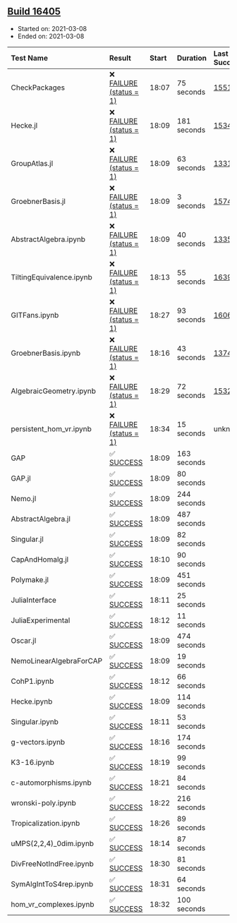 ## [Build 16405](https://oscarci.mathematik.uni-kl.de/job/oscar/16405/)

* Started on: 2021-03-08
* Ended on: 2021-03-08

| Test Name    | Result | Start | Duration | Last Success | First Failure |
|:-------------|:-------|:------|:---------|:-------------|:--------------|
| CheckPackages | ❌ [FAILURE (status = 1)](https://oscarci.mathematik.uni-kl.de/job/oscar/16405/artifact/logs/build-16405/CheckPackages.log) | 18:07 | 75 seconds | [15514](https://oscarci.mathematik.uni-kl.de/job/oscar/15514/) | [15515](https://oscarci.mathematik.uni-kl.de/job/oscar/15515/) |
| Hecke.jl | ❌ [FAILURE (status = 1)](https://oscarci.mathematik.uni-kl.de/job/oscar/16405/artifact/logs/build-16405/Hecke.jl.log) | 18:09 | 181 seconds | [15344](https://oscarci.mathematik.uni-kl.de/job/oscar/15344/) | [15348](https://oscarci.mathematik.uni-kl.de/job/oscar/15348/) |
| GroupAtlas.jl | ❌ [FAILURE (status = 1)](https://oscarci.mathematik.uni-kl.de/job/oscar/16405/artifact/logs/build-16405/GroupAtlas.jl.log) | 18:09 | 63 seconds | [13311](https://oscarci.mathematik.uni-kl.de/job/oscar/13311/) | [13312](https://oscarci.mathematik.uni-kl.de/job/oscar/13312/) |
| GroebnerBasis.jl | ❌ [FAILURE (status = 1)](https://oscarci.mathematik.uni-kl.de/job/oscar/16405/artifact/logs/build-16405/GroebnerBasis.jl.log) | 18:09 | 3 seconds | [15745](https://oscarci.mathematik.uni-kl.de/job/oscar/15745/) | [15746](https://oscarci.mathematik.uni-kl.de/job/oscar/15746/) |
| AbstractAlgebra.ipynb | ❌ [FAILURE (status = 1)](https://oscarci.mathematik.uni-kl.de/job/oscar/16405/artifact/logs/build-16405/AbstractAlgebra.ipynb.log) | 18:09 | 40 seconds | [13355](https://oscarci.mathematik.uni-kl.de/job/oscar/13355/) | [13356](https://oscarci.mathematik.uni-kl.de/job/oscar/13356/) |
| TiltingEquivalence.ipynb | ❌ [FAILURE (status = 1)](https://oscarci.mathematik.uni-kl.de/job/oscar/16405/artifact/logs/build-16405/TiltingEquivalence.ipynb.log) | 18:13 | 55 seconds | [16394](https://oscarci.mathematik.uni-kl.de/job/oscar/16394/) | [16395](https://oscarci.mathematik.uni-kl.de/job/oscar/16395/) |
| GITFans.ipynb | ❌ [FAILURE (status = 1)](https://oscarci.mathematik.uni-kl.de/job/oscar/16405/artifact/logs/build-16405/GITFans.ipynb.log) | 18:27 | 93 seconds | [16068](https://oscarci.mathematik.uni-kl.de/job/oscar/16068/) | [16069](https://oscarci.mathematik.uni-kl.de/job/oscar/16069/) |
| GroebnerBasis.ipynb | ❌ [FAILURE (status = 1)](https://oscarci.mathematik.uni-kl.de/job/oscar/16405/artifact/logs/build-16405/GroebnerBasis.ipynb.log) | 18:16 | 43 seconds | [13748](https://oscarci.mathematik.uni-kl.de/job/oscar/13748/) | [13749](https://oscarci.mathematik.uni-kl.de/job/oscar/13749/) |
| AlgebraicGeometry.ipynb | ❌ [FAILURE (status = 1)](https://oscarci.mathematik.uni-kl.de/job/oscar/16405/artifact/logs/build-16405/AlgebraicGeometry.ipynb.log) | 18:29 | 72 seconds | [15322](https://oscarci.mathematik.uni-kl.de/job/oscar/15322/) | [15323](https://oscarci.mathematik.uni-kl.de/job/oscar/15323/) |
| persistent_hom_vr.ipynb | ❌ [FAILURE (status = 1)](https://oscarci.mathematik.uni-kl.de/job/oscar/16405/artifact/logs/build-16405/persistent_hom_vr.ipynb.log) | 18:34 | 15 seconds | unknown | unknown |
| GAP | ✅ [SUCCESS](https://oscarci.mathematik.uni-kl.de/job/oscar/16405/artifact/logs/build-16405/GAP.log) | 18:09 | 163 seconds |  |  |
| GAP.jl | ✅ [SUCCESS](https://oscarci.mathematik.uni-kl.de/job/oscar/16405/artifact/logs/build-16405/GAP.jl.log) | 18:09 | 80 seconds |  |  |
| Nemo.jl | ✅ [SUCCESS](https://oscarci.mathematik.uni-kl.de/job/oscar/16405/artifact/logs/build-16405/Nemo.jl.log) | 18:09 | 244 seconds |  |  |
| AbstractAlgebra.jl | ✅ [SUCCESS](https://oscarci.mathematik.uni-kl.de/job/oscar/16405/artifact/logs/build-16405/AbstractAlgebra.jl.log) | 18:09 | 487 seconds |  |  |
| Singular.jl | ✅ [SUCCESS](https://oscarci.mathematik.uni-kl.de/job/oscar/16405/artifact/logs/build-16405/Singular.jl.log) | 18:09 | 82 seconds |  |  |
| CapAndHomalg.jl | ✅ [SUCCESS](https://oscarci.mathematik.uni-kl.de/job/oscar/16405/artifact/logs/build-16405/CapAndHomalg.jl.log) | 18:10 | 90 seconds |  |  |
| Polymake.jl | ✅ [SUCCESS](https://oscarci.mathematik.uni-kl.de/job/oscar/16405/artifact/logs/build-16405/Polymake.jl.log) | 18:09 | 451 seconds |  |  |
| JuliaInterface | ✅ [SUCCESS](https://oscarci.mathematik.uni-kl.de/job/oscar/16405/artifact/logs/build-16405/JuliaInterface.log) | 18:11 | 25 seconds |  |  |
| JuliaExperimental | ✅ [SUCCESS](https://oscarci.mathematik.uni-kl.de/job/oscar/16405/artifact/logs/build-16405/JuliaExperimental.log) | 18:12 | 11 seconds |  |  |
| Oscar.jl | ✅ [SUCCESS](https://oscarci.mathematik.uni-kl.de/job/oscar/16405/artifact/logs/build-16405/Oscar.jl.log) | 18:09 | 474 seconds |  |  |
| NemoLinearAlgebraForCAP | ✅ [SUCCESS](https://oscarci.mathematik.uni-kl.de/job/oscar/16405/artifact/logs/build-16405/NemoLinearAlgebraForCAP.log) | 18:09 | 19 seconds |  |  |
| CohP1.ipynb | ✅ [SUCCESS](https://oscarci.mathematik.uni-kl.de/job/oscar/16405/artifact/logs/build-16405/CohP1.ipynb.log) | 18:12 | 66 seconds |  |  |
| Hecke.ipynb | ✅ [SUCCESS](https://oscarci.mathematik.uni-kl.de/job/oscar/16405/artifact/logs/build-16405/Hecke.ipynb.log) | 18:09 | 114 seconds |  |  |
| Singular.ipynb | ✅ [SUCCESS](https://oscarci.mathematik.uni-kl.de/job/oscar/16405/artifact/logs/build-16405/Singular.ipynb.log) | 18:11 | 53 seconds |  |  |
| g-vectors.ipynb | ✅ [SUCCESS](https://oscarci.mathematik.uni-kl.de/job/oscar/16405/artifact/logs/build-16405/g-vectors.ipynb.log) | 18:16 | 174 seconds |  |  |
| K3-16.ipynb | ✅ [SUCCESS](https://oscarci.mathematik.uni-kl.de/job/oscar/16405/artifact/logs/build-16405/K3-16.ipynb.log) | 18:19 | 99 seconds |  |  |
| c-automorphisms.ipynb | ✅ [SUCCESS](https://oscarci.mathematik.uni-kl.de/job/oscar/16405/artifact/logs/build-16405/c-automorphisms.ipynb.log) | 18:21 | 84 seconds |  |  |
| wronski-poly.ipynb | ✅ [SUCCESS](https://oscarci.mathematik.uni-kl.de/job/oscar/16405/artifact/logs/build-16405/wronski-poly.ipynb.log) | 18:22 | 216 seconds |  |  |
| Tropicalization.ipynb | ✅ [SUCCESS](https://oscarci.mathematik.uni-kl.de/job/oscar/16405/artifact/logs/build-16405/Tropicalization.ipynb.log) | 18:26 | 89 seconds |  |  |
| uMPS(2,2,4)_0dim.ipynb | ✅ [SUCCESS](https://oscarci.mathematik.uni-kl.de/job/oscar/16405/artifact/logs/build-16405/uMPS-2-2-4-_0dim.ipynb.log) | 18:14 | 87 seconds |  |  |
| DivFreeNotIndFree.ipynb | ✅ [SUCCESS](https://oscarci.mathematik.uni-kl.de/job/oscar/16405/artifact/logs/build-16405/DivFreeNotIndFree.ipynb.log) | 18:30 | 81 seconds |  |  |
| SymAlgIntToS4rep.ipynb | ✅ [SUCCESS](https://oscarci.mathematik.uni-kl.de/job/oscar/16405/artifact/logs/build-16405/SymAlgIntToS4rep.ipynb.log) | 18:31 | 64 seconds |  |  |
| hom_vr_complexes.ipynb | ✅ [SUCCESS](https://oscarci.mathematik.uni-kl.de/job/oscar/16405/artifact/logs/build-16405/hom_vr_complexes.ipynb.log) | 18:32 | 100 seconds |  |  |
